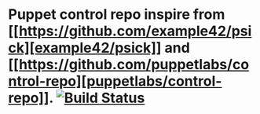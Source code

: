 # Puppet control repo inspire from [[https://github.com/example42/psick][example42/psick]] and [[https://github.com/puppetlabs/control-repo][puppetlabs/control-repo]]. [![Build Status](https://travis-ci.org/Ananasr/control-repo-template.svg?branch=master)](https://travis-ci.org/Ananasr/control-repo-template)
